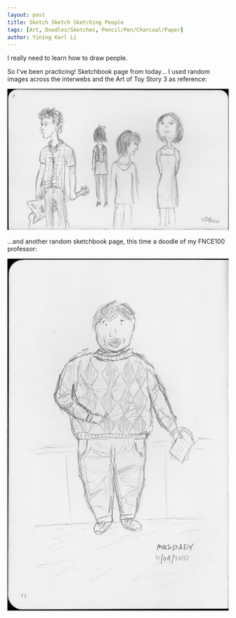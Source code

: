 ```yaml
---
layout: post
title: Sketch Sketch Sketching People
tags: [Art, Doodles/Sketches, Pencil/Pen/Charcoal/Paper]
author: Yining Karl Li
---
```


I really need to learn how to draw people.

So I've been practicing! Sketchbook page from today... I used random images across the interwebs and the Art of Toy Story 3 as reference:

[![](/content/images/2010/Nov/page15.jpg)](/content/images/2010/Nov/page15.jpg)

...and another random sketchbook page, this time a doodle of my FNCE100 professor:

[![](/content/images/2010/Nov/page11.jpg)](/content/images/2010/Nov/page11.jpg)
